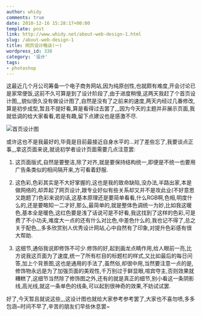 ```yaml
---
author: whidy
comments: true
date: 2010-12-16 15:28:17+00:00
template: post
link: http://www.whidy.net/about-web-design-1.html
slug: /about-web-design-1
title: 网页设计略谈(一)
wordpress_id: 338
category: '设计'
tags:
- photoshop
---
```


这最近几个月公司筹备一个电子商务网站,因为纯原创性,也就颇有难度,开会讨论已是家常便饭,这前不久可算是到了设计阶段了,由于进度稍慢,这两天我赶了个首页设计图,,,貌似很久没有做设计图了,自然是没有了之前来的速度,两天内经过几番修改,算是初步成型,暂且不提好看,算是看得过去罢了,,,因为今天的主题并非展示页面,我就低调的给大家看看,若是有趣,留下点建议也是感激不尽.

![首页设计图](https://www.whidy.net/wp-content/uploads/2010/12/Index_ver1.3-388x500.jpg)

或许这也不是我最好的,毕竟是目前最接近自身水平的...对了差些忘了,我要谈点正事,,,拿这页面来说,就说初学者设计页面需要几点注意罢:



	
  1. 这页面版式,自然是要整洁,除了对齐,就是要保持结构统一,即便是不统一也要用广告条类似的相间隔开来,方可看着舒服.

	
  2. 这色彩,色彩其实是不大好掌握的,这也是我的致命缺陷,没办法,半路出家,本是做网络的,却弄起了网页设计,跟专业好似有些关系却又并不是攻此业(不好意思又跑题了)色彩来说的话,这基本原理还是要简单看看,什么RGB啊,色相,明度什么的,还是要略知一二才好,那么,最简单的,就是整体色调统一为妙,比如我这暖色,基本全是暖色,这红色要是浅了话说可是不好看,我这找到了这样的色彩,可是费了不小功夫,难度大一点的还有什么对比色,中差色什么的,我也记不得了,总之关于配色,,,多多欣赏别人优秀设计网站,心中自然有了印象,对提升色彩感有很大帮助.

	
  3. 这细节,通俗我说即修饰不可少.修饰的好,起到画龙点睛作用,给人眼前一亮,比方说我这页面为了速度,统一了所有栏目的标题栏的样式,又比如最后的每日问答,加上个背景图,这也是通用的手法了,虽然俗,却很中用,当然要注意一点的是,修饰物永远是为了加强页面的美观性,千万别过于鲜显眼,喧宾夺主,否则效果就糟糕了,这细节当然除了修饰图之外,还有的就是真正的细节,别小看这一条阴影线,高光线,就这一条单色的线条,可以起到很神奇的效果,不妨试试罢.


好了,今天暂且就说这些,,,这设计图也就给大家参考参考罢了,大家也不喜勿喷,多多包涵~时间不早了,辛苦的朋友们早些休息罢~
